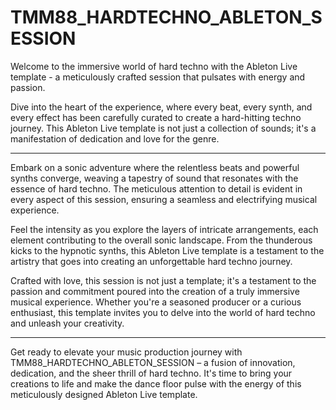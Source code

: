 # TMM88_HARDTECHNO_ABLETON_SESSION

Welcome to the immersive world of hard techno with the Ableton Live template - a meticulously crafted session that pulsates with energy and passion.

Dive into the heart of the experience, where every beat, every synth, and every effect has been carefully curated to create a hard-hitting techno journey. This Ableton Live template is not just a collection of sounds; it's a manifestation of dedication and love for the genre.

<hr/>

Embark on a sonic adventure where the relentless beats and powerful synths converge, weaving a tapestry of sound that resonates with the essence of hard techno. The meticulous attention to detail is evident in every aspect of this session, ensuring a seamless and electrifying musical experience.

Feel the intensity as you explore the layers of intricate arrangements, each element contributing to the overall sonic landscape. From the thunderous kicks to the hypnotic synths, this Ableton Live template is a testament to the artistry that goes into creating an unforgettable hard techno journey.

Crafted with love, this session is not just a template; it's a testament to the passion and commitment poured into the creation of a truly immersive musical experience. Whether you're a seasoned producer or a curious enthusiast, this template invites you to delve into the world of hard techno and unleash your creativity.

<hr/>

Get ready to elevate your music production journey with TMM88_HARDTECHNO_ABLETON_SESSION – a fusion of innovation, dedication, and the sheer thrill of hard techno. It's time to bring your creations to life and make the dance floor pulse with the energy of this meticulously designed Ableton Live template.